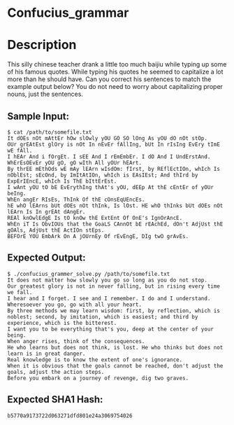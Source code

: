 # Confucius_grammar

# Description

<p>This silly chinese teacher drank a little too much baijiu while typing up some of his famous quotes. While typing his quotes he seemed to capitalize a lot more than he should have. Can you correct his sentences to match the example output below? You do not need to worry about capitalizing proper nouns, just the sentences.
</p>

## Sample Input:

```
$ cat /path/to/somefile.txt
It dOEs nOt mAttEr hOw slOwly yOU GO SO lOng As yOU dO nOt stOp.
OUr grEAtEst glOry is nOt In nEvEr fAllIng, bUt In rIsIng EvEry tImE wE fAll.
I hEAr And i fOrgEt. I sEE And I rEmEmbEr. I dO And I UndErstAnd.
WhErEsOEvEr yOU gO, gO wIth All yOUr hEArt.
By thrEE mEthOds wE mAy lEArn wIsdOm: fIrst, by REflEctIOn, whIch Is nOblEst; sEcOnd, by ImItAtIOn, whIch is EAsIEst; And thIrd by ExpErIEncE, whIch Is ThE bIttErEst.
I wAnt yOU tO bE EvErythIng thAt's yOU, dEEp At thE cEntEr of yOUr beIng.
WhEn angEr RIsEs, ThInk Of thE cOnsEqUEncEs.
hE whO lEArns bUt dOEs nOt thInk, Is lOst. HE whO thInks bUt dOEs nOt lEArn Is In grEAt dAngEr.
REAl knOwlEdgE Is tO knOw thE ExtEnt Of OnE's IgnOrAncE.
WhEn iT Is ObvIOUs that the GoaLS CAnnOt bE rEAchEd, dOn't AdjUst thE gOAls, AdjUst thE ActIOn stEps.
BEFOrE YOU EmbArk On A jOUrnEy Of rEvEngE, DIg twO grAvEs.
```
## Expected Output:

```
$ ./confucius_grammer_solve.py /path/to/somefile.txt
It does not matter how slowly you go so long as you do not stop.
Our greatest glory is not in never falling, but in rising every time we fall.
I hear and I forget. I see and I remember. I do and I understand.
Wheresoever you go, go with all your heart.
By three methods we may learn wisdom: first, by reflection, which is noblest; second, by imitation, which is easiest; and third by experience, which is the bitterest.
I want you to be everything that's you, deep at the center of your being.
When anger rises, think of the consequences.
He who learns but does not think, is lost. He who thinks but does not learn is in great danger.
Real knowledge is to know the extent of one's ignorance.
When it is obvious that the goals cannot be reached, don't adjust the goals, adjust the action steps.
Before you embark on a journey of revenge, dig two graves.
```
## Expected SHA1 Hash:

```
b5770a9173722d063271dfd801e24a3069754026
```
